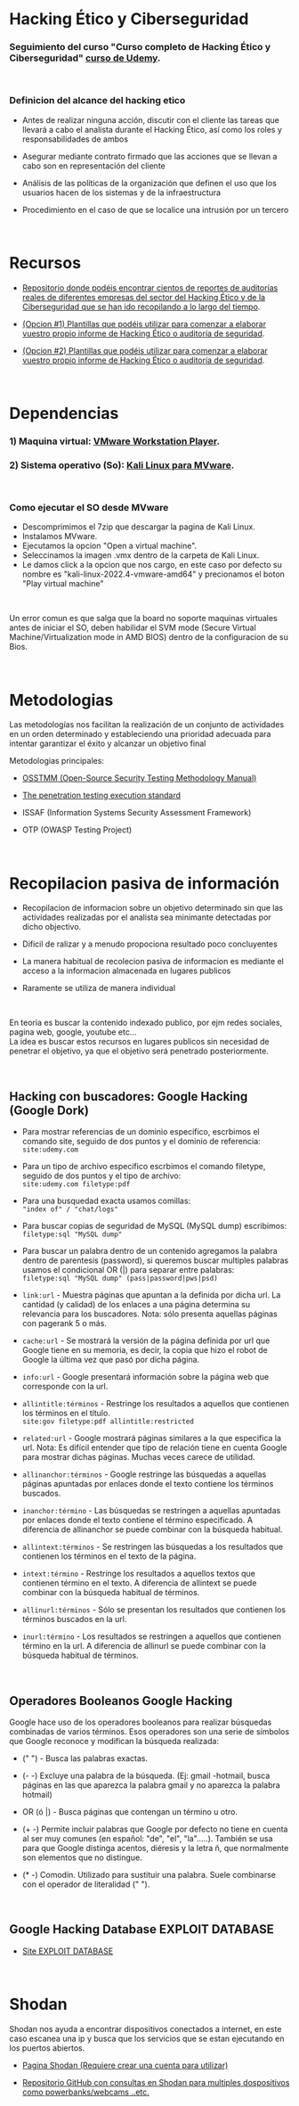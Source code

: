 # Hacking Ético y Ciberseguridad

### Seguimiento del curso "Curso completo de Hacking Ético y Ciberseguridad" [curso de Udemy](https://www.udemy.com/course/curso-completo-de-hacking-etico-y-ciberseguridad/).

<br>

### Definicion del alcance del hacking etico

- Antes de realizar ninguna acción, discutir con el cliente las tareas
  que llevará a cabo el analista durante el Hacking Ético, así como los
  roles y responsabilidades de ambos

- Asegurar mediante contrato firmado que las acciones que se llevan
  a cabo son en representación del cliente

- Análisis de las políticas de la organización que definen el uso que
  los usuarios hacen de los sistemas y de la infraestructura

- Procedimiento en el caso de que se localice una intrusión por un
  tercero

<br>

# Recursos

- [Repositorio donde podéis encontrar cientos de reportes de auditorías reales de diferentes empresas del sector del Hacking Ético y de la Ciberseguridad que se han ido recopilando a lo largo del tiempo](https://github.com/juliocesarfort/public-pentesting-reports).

- [(Opcion #1) Plantillas que podéis utilizar para comenzar a elaborar vuestro propio informe de Hacking Ético o auditoría de seguridad](https://pentestreports.com/templates/).

- [(Opcion #2) Plantillas que podéis utilizar para comenzar a elaborar vuestro propio informe de Hacking Ético o auditoría de seguridad](https://github.com/hmaverickadams/TCM-Security-Sample-Pentest-Report).

<br>

# Dependencias

### 1) Maquina virtual: [VMware Workstation Player](https://customerconnect.vmware.com/en/downloads/details?downloadGroup=WKST-PLAYER-1700&productId=1377&rPId=97014).

### 2) Sistema operativo (So): [Kali Linux para MVware](https://www.kali.org/get-kali/#kali-virtual-machines).

<br>

### Como ejecutar el SO desde MVware

- Descomprimimos el 7zip que descargar la pagina de Kali Linux.
- Instalamos MVware.
- Ejecutamos la opcion "Open a virtual machine".
- Seleccinamos la imagen .vmx dentro de la carpeta de Kali Linux.
- Le damos click a la opcion que nos cargo, en este caso por defecto su nombre es "kali-linux-2022.4-vmware-amd64" y precionamos el boton "Play virtual machine"

<br>

Un error comun es que salga que la board no soporte maquinas virtuales antes de iniciar el SO, deben habilidar el SVM mode (Secure Virtual Machine/Virtualization mode in AMD BIOS) dentro de la configuracion de su Bios.

<br>

# Metodologias

Las metodologías nos facilitan la realización de un
conjunto de actividades en un orden determinado y
estableciendo una prioridad adecuada para intentar
garantizar el éxito y alcanzar un objetivo final

Metodologias principales:

- [OSSTMM (Open-Source Security Testing Methodology Manual)](https://www.isecom.org/OSSTMM.3.pdf)

- [The penetration testing execution standard](http://www.pentest-standard.org/index.php/Main_Page)

- ISSAF (Information Systems Security Assessment Framework)

- OTP (OWASP Testing Project)

<br>

# Recopilacion pasiva de información

- Recopilacion de informacion sobre un objetivo determinado sin que las actividades realizadas por el analista sea minimante detectadas por dicho objectivo.

- Dificil de ralizar y a menudo propociona resultado poco concluyentes

- La manera habitual de recolecion pasiva de informacion es mediante el acceso a la informacion almacenada en lugares publicos

- Raramente se utiliza de manera individual

  <br>

En teoria es buscar la contenido indexado publico, por ejm redes sociales, pagina web, google, youtube etc...
<br>
La idea es buscar estos recursos en lugares publicos sin necesidad de penetrar el objetivo, ya que el objetivo será penetrado posteriormente.

<br>

## Hacking con buscadores: Google Hacking (Google Dork)

- Para mostrar referencias de un dominio especifico, escrbimos el comando site, seguido de dos puntos y el dominio de referencia:  
  `site:udemy.com`

- Para un tipo de archivo especifico escrbimos el comando filetype, seguido de dos puntos y el tipo de archivo:  
  `site:udemy.com filetype:pdf`

- Para una busquedad exacta usamos comillas:  
  `"index of" / "chat/logs"`

- Para buscar copias de seguridad de MySQL (MySQL dump) escribimos:  
  `filetype:sql "MySQL dump"`

- Para buscar un palabra dentro de un contenido agregamos la palabra dentro de parentesis (password), si queremos buscar multiples palabras usamos el condicional OR (|) para separar entre palabras:  
  `filetype:sql "MySQL dump" (pass|password|pws|psd)`

- `link:url` - Muestra páginas que apuntan a la definida por dicha url. La cantidad (y calidad) de los enlaces a una página determina su relevancia para los buscadores. Nota: sólo presenta aquellas páginas con pagerank 5 o más.

- `cache:url` - Se mostrará la versión de la página definida por url que Google tiene en su memoria, es decir, la copia que hizo el robot de Google la última vez que pasó por dicha página.

- `info:url` - Google presentará información sobre la página web que corresponde con la url.

- `allintitle:términos` - Restringe los resultados a aquellos que contienen los términos en el título.  
  `site:gov filetype:pdf allintitle:restricted`

- `related:url` - Google mostrará páginas similares a la que especifica la url. Nota: Es difícil entender que tipo de relación tiene en cuenta Google para mostrar dichas páginas. Muchas veces carece de utilidad.

- `allinanchor:términos` - Google restringe las búsquedas a aquellas páginas apuntadas por enlaces donde el texto contiene los términos buscados.

- `inanchor:término` - Las búsquedas se restringen a aquellas apuntadas por enlaces donde el texto contiene el término especificado. A diferencia de allinanchor se puede combinar con la búsqueda habitual.

- `allintext:términos` - Se restringen las búsquedas a los resultados que contienen los términos en el texto de la página.

- `intext:término` - Restringe los resultados a aquellos textos que contienen término en el texto. A diferencia de allintext se puede combinar con la búsqueda habitual de términos.

- `allinurl:términos` - Sólo se presentan los resultados que contienen los términos buscados en la url.

- `inurl:término` - Los resultados se restringen a aquellos que contienen término en la url. A diferencia de allinurl se puede combinar con la búsqueda habitual de términos.

  <br>

## Operadores Booleanos Google Hacking

Google hace uso de los operadores booleanos para realizar búsquedas combinadas de varios términos. Esos operadores son una serie de símbolos que Google reconoce y modifican la búsqueda realizada:

- (" ") - Busca las palabras exactas.

- (- -) Excluye una palabra de la búsqueda. (Ej: gmail -hotmail, busca páginas en las que aparezca la palabra gmail y no aparezca la palabra hotmail)

- OR (ó |) - Busca páginas que contengan un término u otro.

- (+ -) Permite incluir palabras que Google por defecto no tiene en cuenta al ser muy comunes (en español: "de", "el", "la".....). También se usa para que Google distinga acentos, diéresis y la letra ñ, que normalmente son elementos que no distingue.

- (\* -) Comodín. Utilizado para sustituir una palabra. Suele combinarse con el operador de literalidad (" ").

  <br>

## Google Hacking Database EXPLOIT DATABASE

- [Site EXPLOIT DATABASE](https://www.exploit-db.com/google-hacking-database)

 <br>

# Shodan

Shodan nos ayuda a encontrar dispositivos conectados a internet, en este caso escanea una ip y busca que los servicios que se estan ejecutando en los puertos abiertos.

- [Pagina Shodan (Requiere crear una cuenta para utilizar)](https://www.shodan.io)

- [Repositorio GitHub con consultas en Shodan para multiples dospositivos como powerbanks/webcams ..etc.](https://github.com/jakejarvis/awesome-shodan-queries/)
